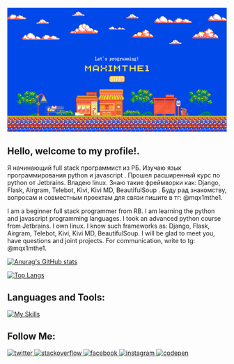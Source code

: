 [![Header](https://github.com/Maximthe1/Maximthe1/blob/main/assets/Maximthe1.png)](https://github.com/Maximthe1)

## Hello, welcome to my profile!.
Я начинающий full stack программист из РБ.  Изучаю язык программирования python и javascript . Прошел расширенный курс по python от Jetbrains. Владею linux. Знаю такие фреймворки как: Django, Flask, Airgram, Telebot, Kivi, Kivi MD, BeautifulSoup . Буду рад знакомству, вопросам  и совместным проектам для связи пишите в тг: @mqx1mthe1.

I am a beginner full stack programmer from RB. I am learning the python and javascript programming languages. I took an advanced python course from Jetbrains. I own linux. I know such frameworks as: Django, Flask, Airgram, Telebot, Kivi, Kivi MD, BeautifulSoup. I will be glad to meet you, have questions and joint projects. For communication, write to tg: @mqx1mthe1.

[![Anurag's GitHub stats](https://github-readme-stats.vercel.app/api?username=Maximthe1&show_icons=true&theme=dracula&hide=prs,issues)](https://github.com/anuraghazra/github-readme-stats)

[![Top Langs](https://github-readme-stats.vercel.app/api/top-langs/?username=Maximthe1&layout=donut&show_icons=true&theme=dracula)](https://github.com/anuraghazra/github-readme-stats)

## Languages and Tools:
[![My Skills](https://skillicons.dev/icons?i=py,django,flask,git,docker,sqlite,css,html,bootstrap,figma,vscode,neovim,atom,bash,powershell,linux,replit,discord,bots,godot)](https://skillicons.dev)

## Follow Me:
<a href="https://twitter.com/https://twitter.com/mqximthe1" target="_blank">
<img src=https://img.shields.io/badge/twitter-%2300acee.svg?&style=for-the-badge&logo=twitter&logoColor=white alt=twitter style="margin-bottom: 5px;" />
</a>
<a href="https://stackoverflow.com/users/https://stackoverflow.com/users/23116013/maximthe1" target="_blank">
<img src=https://img.shields.io/badge/stackoverflow-%23F28032.svg?&style=for-the-badge&logo=stackoverflow&logoColor=white alt=stackoverflow style="margin-bottom: 5px;" />
</a>
<a href="https://www.facebook.com/https://www.facebook.com/profile.php?id=100094123961303" target="_blank">
<img src=https://img.shields.io/badge/facebook-%232E87FB.svg?&style=for-the-badge&logo=facebook&logoColor=white alt=facebook style="margin-bottom: 5px;" />
</a>
<a href="https://instagram.com/https://www.instagram.com/mqx1mthe1/" target="_blank">
<img src=https://img.shields.io/badge/instagram-%23000000.svg?&style=for-the-badge&logo=instagram&logoColor=white alt=instagram style="margin-bottom: 5px;" />
</a>
<a href="https://codepen.com/https://codepen.io/Maximthe1" target="_blank">
<img src=https://img.shields.io/badge/codepen-%23131417.svg?&style=for-the-badge&logo=codepen&logoColor=white alt=codepen style="margin-bottom: 5px;" />
</a>  